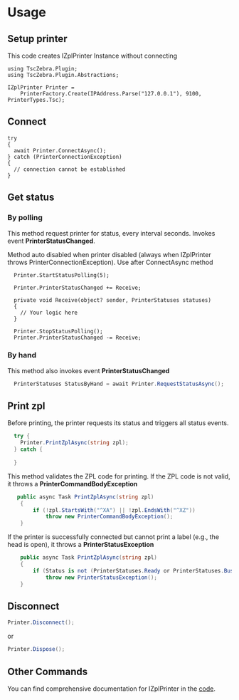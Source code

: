 ﻿#  Usage

## Setup printer
This code creates IZplPrinter Instance without connecting

```csharp{5}
using TscZebra.Plugin;
using TscZebra.Plugin.Abstractions;

IZplPrinter Printer = 
    PrinterFactory.Create(IPAddress.Parse("127.0.0.1"), 9100, PrinterTypes.Tsc);

```

## Connect

```csharp{3}
try
{
  await Printer.ConnectAsync();
} catch (PrinterConnectionException)
{
  // connection cannot be established
} 

```

## Get status

### By polling
This method request printer for status, every interval seconds.
Invokes event **PrinterStatusChanged**.

Method auto disabled when printer disabled (always when IZplPrinter throws PrinterConnectionException).
Use after ConnectAsync method

```csharp{1}
  Printer.StartStatusPolling(5);
  
  Printer.PrinterStatusChanged += Receive;

  private void Receive(object? sender, PrinterStatuses statuses)
  {
    // Your logic here
  }
  
  Printer.StopStatusPolling();
  Printer.PrinterStatusChanged -= Receive;
```

### By hand

This method also invokes event **PrinterStatusChanged**

```csharp
  PrinterStatuses StatusByHand = await Printer.RequestStatusAsync();
```

## Print zpl
Before printing, the printer requests its status and triggers all status events.
```csharp
  try {
    Printer.PrintZplAsync(string zpl);
  } catch {
      
  }
```

This method validates the ZPL code for printing. If the ZPL code is not valid, it throws a **PrinterCommandBodyException**
```csharp
   public async Task PrintZplAsync(string zpl)
    {
        if (!zpl.StartsWith("^XA") || !zpl.EndsWith("^XZ"))
            throw new PrinterCommandBodyException();
    }
```

If the printer is successfully connected but cannot print a label (e.g., the head is open), it throws a **PrinterStatusException**
```csharp
    public async Task PrintZplAsync(string zpl)
    {
        if (Status is not (PrinterStatuses.Ready or PrinterStatuses.Busy))
            throw new PrinterStatusException();
    }
```

## Disconnect
```csharp
Printer.Disconnect();
```
or 
```csharp
Printer.Dispose();
```

## Other Commands
You can find comprehensive documentation for IZplPrinter in the [code](https://github.com/VladStandard/TscZebra.Plugin/blob/main/Nugets/TscZebra.Plugin.Abstractions/IZplPrinter.cs).